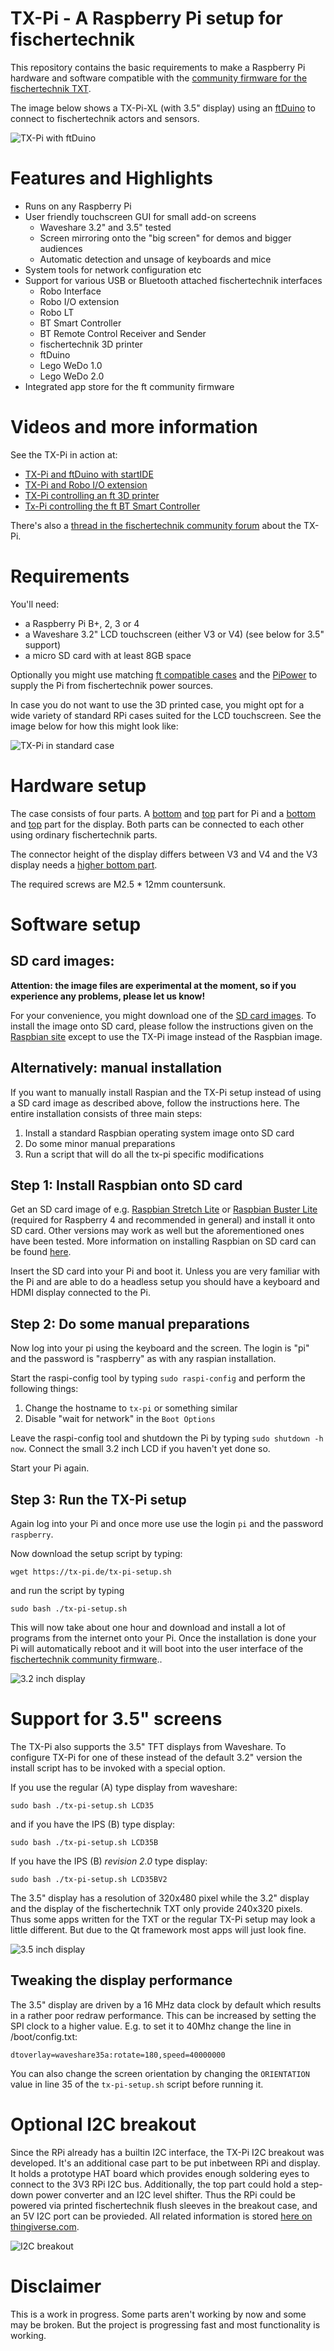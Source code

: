 # TX-Pi - A Raspberry Pi setup for fischertechnik

This repository contains the basic requirements to make a Raspberry Pi
hardware and software compatible with the [community firmware
for the fischertechnik TXT](http://cfw.ftcommunity.de/).

The image below shows a TX-Pi-XL (with 3.5" display) using an
[ftDuino](https://github.com/harbaum/ftduino) to connect to 
fischertechnik actors and sensors.

![TX-Pi with ftDuino](images/tx-pi-xl+ftduino.jpg)

# Features and Highlights

  - Runs on any Raspberry Pi
  - User friendly touchscreen GUI for small add-on screens
    - Waveshare 3.2" and 3.5" tested
    - Screen mirroring onto the "big screen" for demos and bigger audiences
    - Automatic detection and unsage of keyboards and mice
  - System tools for network configuration etc
  - Support for various USB or Bluetooth attached fischertechnik interfaces
    - Robo Interface
    - Robo I/O extension
    - Robo LT
    - BT Smart Controller
    - BT Remote Control Receiver and Sender
    - fischertechnik 3D printer
    - ftDuino
    - Lego WeDo 1.0
    - Lego WeDo 2.0
  - Integrated app store for the ft community firmware

# Videos and more information

See the TX-Pi in action at:
  - [TX-Pi and ftDuino with startIDE](https://www.youtube.com/watch?v=IHZensWPgkA)
  - [TX-Pi and Robo I/O extension](https://www.youtube.com/watch?v=PvvbSaEjqx4)
  - [TX-Pi controlling an ft 3D printer](https://www.youtube.com/watch?v=7q1lq7Kb-jw)
  - [Tx-Pi controlling the ft BT Smart Controller](https://www.youtube.com/watch?v=4NIjJu--a9E)

There's also a [thread in the fischertechnik community forum](https://forum.ftcommunity.de/viewtopic.php?f=33&t=4198) about the TX-Pi.

# Requirements

You'll need:

  - a Raspberry Pi B+, 2, 3 or 4
  - a Waveshare 3.2" LCD touchscreen (either V3 or V4) (see below for 3.5" support)
  - a micro SD card with at least 8GB space

Optionally you might use matching [ft compatible cases](cases/README.md) and the [PiPower](https://github.com/harbaum/tx-pi/tree/master/pipower) to supply the Pi from fischertechnik power sources.

In case you do not want to use the 3D printed case, you might opt for a wide variety of standard RPi cases suited for the LCD touchscreen. See the image below for how this might look like:

![TX-Pi in standard case](images/TX-Pi-light-small.jpg)

# Hardware setup

The case consists of four parts. A [bottom](https://www.thingiverse.com/thing:2217355) and [top](https://www.thingiverse.com/thing:2228623) part for Pi and a [bottom](https://www.thingiverse.com/thing:2228649) and [top](https://www.thingiverse.com/thing:2228655) part for the 
display. Both parts can be connected to each other
using ordinary fischertechnik parts.

The connector height of the display differs between V3 and V4 and the V3 display needs a [higher bottom part](ps://www.thingiverse.com/thing:2228635).

The required screws are M2.5 * 12mm countersunk.

# Software setup

## SD card images:

__Attention: the image files are experimental at the moment, so if you experience any problems, please let us know!__

For your convenience, you might download one of the [SD card images](https://www.tx-pi.de/images/). 
To install the image onto SD card, please follow the instructions given on the [Raspbian site](https://www.raspberrypi.org/documentation/installation/installing-images/README.md) except to use the TX-Pi image instead of the Raspbian image.

## Alternatively: manual installation

If you want to manually install Raspian and the TX-Pi setup instead of using a SD card image as described above, follow the instructions here.
The entire installation consists of three main steps:

  1. Install a standard Raspbian operating system image onto SD card
  2. Do some minor manual preparations
  3. Run a script that will do all the tx-pi specific modifications

## Step 1: Install Raspbian onto SD card

Get an SD card image of e.g.  [Raspbian Stretch
Lite](https://downloads.raspberrypi.org/raspbian_lite/images/raspbian_lite-2019-04-09/2019-04-08-raspbian-stretch-lite.zip)
or [Raspbian Buster Lite](https://downloads.raspberrypi.org/raspbian_lite/images/raspbian_lite-2020-02-14/2020-02-13-raspbian-buster-lite.zip)
(required for Raspberry 4 and recommended in general) and install it onto SD card. Other versions may work as well but the
aforementioned ones have been tested. More information on installing Raspbian on SD card can be found
[here](https://www.raspberrypi.org/documentation/installation/installing-images/README.md).

Insert the SD card into your Pi and boot it. Unless you are very
familiar with the Pi and are able to do a headless setup you should
have a keyboard and HDMI display connected to the Pi.

## Step 2: Do some manual preparations

Now log into your pi using the keyboard and the screen. The login is
"pi" and the password is "raspberry" as with any raspian installation.

Start the raspi-config tool by typing ```sudo raspi-config``` and
perform the following things:

  1. Change the hostname to ```tx-pi``` or something similar
  2. Disable "wait for network" in the ```Boot Options```

Leave the raspi-config tool and shutdown the Pi by typing ```sudo
shutdown -h now```. Connect the small 3.2 inch LCD if you haven't yet
done so.

Start your Pi again.

## Step 3: Run the TX-Pi setup

Again log into your Pi and once more use use the login ```pi``` and
the password ```raspberry```.

Now download the setup script by typing:

```
wget https://tx-pi.de/tx-pi-setup.sh
```

and run the script by typing
```
sudo bash ./tx-pi-setup.sh
```

This will now take about one hour and download and install a lot of
programs from the internet onto your Pi. Once the installation is done
your Pi will automatically reboot and it will boot into the user
interface of the [fischertechnik community
firmware](http://cfw.ftcommunity.de/)..

![3.2 inch display](images/display32.png)


# Support for 3.5" screens

The TX-Pi also supports the 3.5" TFT displays from Waveshare. To
configure TX-Pi for one of these instead of the default 3.2" version
the install script has to be invoked with a special option.

If you use the regular (A) type display from waveshare:
```
sudo bash ./tx-pi-setup.sh LCD35
```

and if you have the IPS (B) type display:
```
sudo bash ./tx-pi-setup.sh LCD35B
```

If you have the IPS (B) *revision 2.0* type display:
```
sudo bash ./tx-pi-setup.sh LCD35BV2
```

The 3.5" display has a resolution of 320x480 pixel while the 3.2" display
and the display of the fischertechnik TXT only provide 240x320 pixels. Thus
some apps written for the TXT or the regular TX-Pi setup may look a little
different. But due to the Qt framework most apps will just look fine.

![3.5 inch display](images/display35.png)


## Tweaking the display performance

The 3.5" display are driven by a 16 MHz data clock by default which results
in a rather poor redraw performance. This can be increased by setting
the SPI clock to a higher value. E.g. to set it to 40Mhz change the line
in /boot/config.txt:
```
dtoverlay=waveshare35a:rotate=180,speed=40000000
```

You can also change the screen orientation by changing the 
```ORIENTATION``` value in line 35 of the ```tx-pi-setup.sh``` script
before running it.

# Optional I2C breakout

Since the RPi already has a builtin I2C interface, the TX-Pi I2C breakout was developed. It's an additional case part to be put inbetween RPi and display. It holds a prototype HAT board which provides enough soldering eyes to connect to the 3V3 RPi I2C bus. Additionally, the top part could hold a step-down power converter and an I2C level shifter. Thus the RPi could be powered via printed fischertechnik flush sleeves in the breakout case, and an 5V I2C port can be provieded.
All related information is stored [here on thingiverse.com](https://www.thingiverse.com/thing:3478004).

![I2C breakout](https://thingiverse-production-new.s3.amazonaws.com/assets/dd/97/2e/72/57/TX-Pi2c_Geh01.JPG)

# Disclaimer

This is a work in progress. Some parts aren't working by now and some may
be broken. But the project is progressing fast and most functionality is
working.
